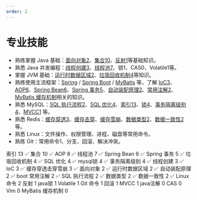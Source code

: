 ```yaml
---
order: 2
---
```


# 专业技能

- 熟练掌握 Java 基础：[面向对象2](/java-interview/java/java.html#面向对象)、[集合10](/java-interview/java/java.html#集合)、[反射1](/java-interview/java/java.html#反射)等基础知识。
- 熟悉 Java 并发编程：[线程创建3](/java-interview/java/java.html#线程的创建)、[线程池7](/java-interview/java/juc.html#线程池)、锁1、CAS0、Volatile1等。
- 掌握 JVM 基础：[运行时数据区域2](/java-interview/java/jvm.html#运行时数据区域)、[垃圾回收机制4](/java-interview/java/jvm.html#垃圾回收机制)等知识。
- 熟练使用主流框架：[Spring](/java-interview/framework/spring.html) / [Spring Boot](/java-interview/framework/springboot.html) / [MyBatis](/java-interview/framework/mybatis.html) 等，了解 [IoC3](/java-interview/framework/spring.html#ioc)、[AOP8](/java-interview/framework/spring.html#aop)、[Spring Bean6](/java-interview/framework/spring.html#bean)、[Spring 事务5](/java-interview/framework/spring.html#spring-事务)、[自动装配原理2](/java-interview/framework/springboot.html#自动装配原理)、[常用注解2](/java-interview/framework/springboot.html#spring-boot-常用注解)、[MyBatis 缓存机制](/java-interview/framework/mybatis.html#mybatis-的缓存机制)相关的知识。
- 熟悉 MySQL：[SQL 执行流程2](/java-interview/mysql.html#sql-执行流程)、[SQL 优化4](/java-interview/mysql.html#sql-优化)、[索引13](/java-interview/mysql.html#索引)、[锁4](/java-interview/mysql.html#锁)、[事务隔离级别4](/java-interview/mysql.html#事务隔离级别)、[MVCC1](/java-interview/mysql.html#mvcc) 等。
- 熟悉 Redis：[缓存穿透3](/java-interview/redis.html#缓存穿透)、[缓存击穿](/java-interview/redis.html#缓存击穿)、[缓存雪崩](/java-interview/redis.html#缓存雪崩)、[数据类型2](/java-interview/redis.html#数据类型)、[数据一致性2](/java-interview/redis.html#数据一致性)等。
- 熟悉 Linux：文件操作、权限管理、进程、磁盘等常用命令。
- 熟练 Git：常用命令1、分支、回滚、解决冲突。

索引 13 ✅
集合 10 ✅
AOP 8 ✅
线程池 7 ✅
Spring Bean 6 ✅
Spring 事务 5 ✅
垃圾回收机制 4 ✅
SQL 优化 4 ✅
mysql锁 4 ✅
事务隔离级别 4 ✅
线程创建 3 ✅
IoC 3 ✅
缓存穿透击穿雪崩 3 ✅
面向对象 2 ✅
运行时数据区域 2 ✅
自动装配原理 2 ✅
boot 常用注解 2 ✅
SQL 执行流程 2 ✅
数据类型 2 ✅
数据一致性 2 ✅
Linux 命令 2 
反射 1 
java锁 1 
Volatile 1 
Git 命令 1 
回滚 1 
MVCC 1 
java注解 0 
CAS 0 
Vim 0 
MyBatis 缓存机制 0 